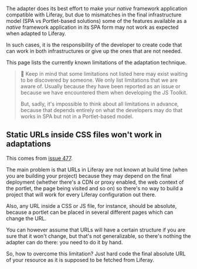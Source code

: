 The adapter does its best effort to make your _native_ framework application compatible with Liferay, but due to mismatches in the final infrastructure model (SPA vs Portlet-based solutions) some of the features available as a _native_ framework application in its SPA form may not work as expected when adapted to Liferay.

In such cases, it is the responsibility of the developer to create code that can work in both infrastructures or give up the ones that are not needed.

This page lists the currently known limitations of the adaptation technique.

> 👀 Keep in mind that some limitations not listed here may exist waiting to be discovered by someone. We only list limitations that we are aware of. Usually because they have been reported as an issue or because we have encountered them when developing the JS Toolkit.
>
> But, sadly, it's impossible to think about all limitations in advance, because that depends entirely on what the developers may do that works in SPA but not in a Portlet-based model.

## Static URLs inside CSS files won't work in adaptations

This comes from [issue 477](https://github.com/liferay/liferay-js-toolkit/issues/477).

The main problem is that URLs in Liferay are not known at build time (when you are building your project) because they may depend on the final deployment (whether there's a CDN or proxy enabled, the web context of the portlet, the page being visited and so on) so there's no way to build a project that will work for every Liferay configuration out there.

Also, any URL inside a CSS or JS file, for instance, should be absolute, because a portlet can be placed in several different pages which can change the URL.

You can however assume that URLs will have a certain structure if you are sure that it won't change, but that's not generalizable, so there's nothing the adapter can do there: you need to do it by hand.

So, how to overcome this limitation? Just hard code the final absolute URL of your resource as it is supposed to be fetched from Liferay.
